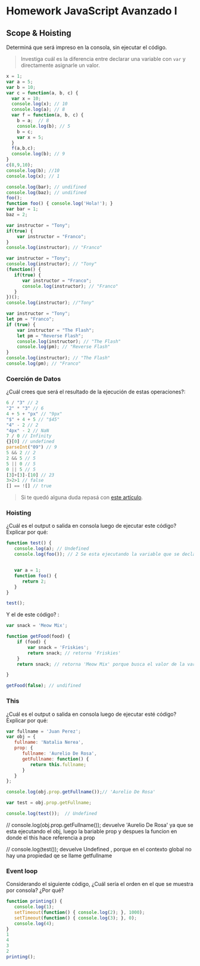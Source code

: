 
# Homework JavaScript Avanzado I

## Scope & Hoisting

Determiná que será impreso en la consola, sin ejecutar el código.

> Investiga cuál es la diferencia entre declarar una variable con `var` y directamente asignarle un valor.

```javascript
x = 1;
var a = 5;
var b = 10;
var c = function(a, b, c) {
  var x = 10;
  console.log(x); // 10
  console.log(a); // 8
  var f = function(a, b, c) {
    b = a;  // 8
    console.log(b); // 5
    b = c;
    var x = 5;
  }
  f(a,b,c);
  console.log(b); // 9
}
c(8,9,10);
console.log(b); //10
console.log(x); // 1
```


```javascript
console.log(bar); // undifined
console.log(baz); // undifined
foo(); 
function foo() { console.log('Hola!'); }
var bar = 1;
baz = 2;
```


```javascript
var instructor = "Tony";
if(true) {
    var instructor = "Franco";
}
console.log(instructor); // "Franco"
```

```javascript
var instructor = "Tony";
console.log(instructor); // "Tony"
(function() {
   if(true) {
      var instructor = "Franco";
      console.log(instructor); // "Franco"
   }
})();
console.log(instructor); //"Tony"
```

```javascript
var instructor = "Tony";
let pm = "Franco";
if (true) {
    var instructor = "The Flash";
    let pm = "Reverse Flash";
    console.log(instructor); // "The Flash"
    console.log(pm); // "Reverse Flash"
}
console.log(instructor); // "The Flash"
console.log(pm); // "Franco"
```

### Coerción de Datos

¿Cuál crees que será el resultado de la ejecución de estas operaciones?:

```javascript
6 / "3" // 2
"2" * "3" // 6
4 + 5 + "px" // "9px"
"$" + 4 + 5 // "$45" 
"4" - 2 // 2
"4px" - 2 // NaN
7 / 0 // Infinity
{}[0] // undefined
parseInt("09") // 9
5 && 2 // 2
2 && 5 // 5
5 || 0 // 5
0 || 5 // 5
[3]+[3]-[10] // 23
3>2>1 // false
[] == ![] // true
```


> Si te quedó alguna duda repasá con [este artículo](http://javascript.info/tutorial/object-conversion).


### Hoisting

¿Cuál es el output o salida en consola luego de ejecutar este código? Explicar por qué:

```javascript
function test() {
   console.log(a); // Undefined
   console.log(foo()); // 2 Se esta ejecutando la variable que se declaro dentro de la funcion test()


   var a = 1; 
   function foo() {
      return 2;
   }
}

test();
```

Y el de este código? :

```javascript
var snack = 'Meow Mix';

function getFood(food) {
    if (food) {
        var snack = 'Friskies';
        return snack; // retorna 'Friskies'
    }
    return snack; // retorna 'Meow Mix' porque busca el valor de la variable declarada antes de crear la funcion

}

getFood(false); // undifined
```


### This

¿Cuál es el output o salida en consola luego de ejecutar esté código? Explicar por qué:

```javascript
var fullname = 'Juan Perez';
var obj = {
   fullname: 'Natalia Nerea',
   prop: {
      fullname: 'Aurelio De Rosa',
      getFullname: function() {
         return this.fullname;
      }
   }
};

console.log(obj.prop.getFullname());// 'Aurelio De Rosa'

var test = obj.prop.getFullname;

console.log(test());  // Undefined
```
// console.log(obj.prop.getFullname()); devuelve 'Aurelio De Rosa' ya que se esta ejecutando el obj, luego la bariable prop y despues la funcion en donde el this hace referencia a prop

// console.log(test()); devuelve Undefined , porque en el contexto global no hay una propiedad qe se llame getfullname


### Event loop

Considerando el siguiente código, ¿Cuál sería el orden en el que se muestra por consola? ¿Por qué?

```javascript
function printing() {
   console.log(1);
   setTimeout(function() { console.log(2); }, 1000);
   setTimeout(function() { console.log(3); }, 0);
   console.log(4);
}
1 
4
3 
2
printing();
```
